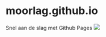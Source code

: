 # moorlag.github.io

Snel aan de slag met Github Pages
<img src="https://camo.githubusercontent.com/373c4bbb8abbb8f3ec77c9c60b123a2378cda03b/687474703a2f2f692e6b696e6a612d696d672e636f6d2f6761776b65722d6d656469612f696d6167652f75706c6f61642f732d2d504237704e5956672d2d2f6b6b6a386a35746d776b347769626c396c7672642e6a7067"/>
